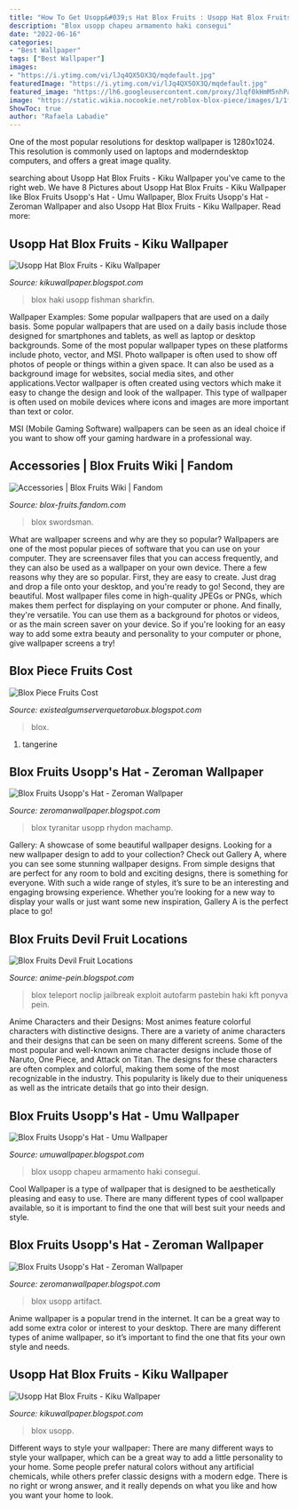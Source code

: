 ```yaml
---
title: "How To Get Usopp&#039;s Hat Blox Fruits : Usopp Hat Blox Fruits"
description: "Blox usopp chapeu armamento haki consegui"
date: "2022-06-16"
categories:
- "Best Wallpaper"
tags: ["Best Wallpaper"]
images:
- "https://i.ytimg.com/vi/lJq4QX5OX3Q/mqdefault.jpg"
featuredImage: "https://i.ytimg.com/vi/lJq4QX5OX3Q/mqdefault.jpg"
featured_image: "https://lh6.googleusercontent.com/proxy/Jlqf0kHmM5nhPatX7TsS6tDeNLE_fbvP1VT7cviRBIRR_J4b0oPCgLlYIhDMamz1tOOQGx6xsS9APL1Ak6U0iiLBqxxuUbyy=w1200-h630-pd"
image: "https://static.wikia.nocookie.net/roblox-blox-piece/images/1/1f/Sharkfin.png/revision/latest?cb=20191205211337"
ShowToc: true
author: "Rafaela Labadie"
---
```



One of the most popular resolutions for desktop wallpaper is 1280x1024. This resolution is commonly used on laptops and moderndesktop computers, and offers a great image quality.

	

		
searching about Usopp Hat Blox Fruits - Kiku Wallpaper you've came to the right web. We have 8 Pictures about Usopp Hat Blox Fruits - Kiku Wallpaper like Blox Fruits Usopp&#039;s Hat - Umu Wallpaper, Blox Fruits Usopp&#039;s Hat - Zeroman Wallpaper and also Usopp Hat Blox Fruits - Kiku Wallpaper. Read more:
		
    
## Usopp Hat Blox Fruits - Kiku Wallpaper

<img loading=lazy src="https://static.wikia.nocookie.net/roblox-blox-piece/images/1/1f/Sharkfin.png/revision/latest?cb=20191205211337" onerror="this.onerror=null;this.src='https://tse3.mm.bing.net/th?id=OIP.2LVzwxyvunjGzlLZNaQPVQAAAA&amp;pid=15.1';" alt="Usopp Hat Blox Fruits - Kiku Wallpaper">

_Source: kikuwallpaper.blogspot.com_

>blox haki usopp fishman sharkfin. 

	

Wallpaper Examples: Some popular wallpapers that are used on a daily basis.
Some popular wallpapers that are used on a daily basis include those designed for smartphones and tablets, as well as laptop or desktop backgrounds. Some of the most popular wallpaper types on these platforms include photo, vector, and MSI. 
Photo wallpaper is often used to show off photos of people or things within a given space. It can also be used as a background image for websites, social media sites, and other applications.Vector wallpaper is often created using vectors which make it easy to change the design and look of the wallpaper. This type of wallpaper is often used on mobile devices where icons and images are more important than text or color. 

MSI (Mobile Gaming Software) wallpapers can be seen as an ideal choice if you want to show off your gaming hardware in a professional way.

    
## Accessories | Blox Fruits Wiki | Fandom

<img loading=lazy src="https://static.wikia.nocookie.net/roblox-blox-piece/images/9/92/Swordsman&#039;s_Hat.png/revision/latest/scale-to-width-down/220?cb=20200726082100" onerror="this.onerror=null;this.src='https://tse1.mm.bing.net/th?id=OIP.aFk64W5ji_pGlFCRBOgfwgAAAA&amp;pid=15.1';" alt="Accessories | Blox Fruits Wiki | Fandom">

_Source: blox-fruits.fandom.com_

>blox swordsman. 

	

What are wallpaper screens and why are they so popular?
Wallpapers are one of the most popular pieces of software that you can use on your computer. They are screensaver files that you can access frequently, and they can also be used as a wallpaper on your own device. There a few reasons why they are so popular. First, they are easy to create. Just drag and drop a file onto your desktop, and you're ready to go! Second, they are beautiful. Most wallpaper files come in high-quality JPEGs or PNGs, which makes them perfect for displaying on your computer or phone. And finally, they're versatile. You can use them as a background for photos or videos, or as the main screen saver on your device. So if you're looking for an easy way to add some extra beauty and personality to your computer or phone, give wallpaper screens a try!

    
## Blox Piece Fruits Cost

<img loading=lazy src="https://lh6.googleusercontent.com/proxy/Jlqf0kHmM5nhPatX7TsS6tDeNLE_fbvP1VT7cviRBIRR_J4b0oPCgLlYIhDMamz1tOOQGx6xsS9APL1Ak6U0iiLBqxxuUbyy=w1200-h630-pd" onerror="this.onerror=null;this.src='https://tse2.mm.bing.net/th?id=OIP.mxm4AOa1RIkX4n2AAC6KFwHaD4&amp;pid=15.1';" alt="Blox Piece Fruits Cost">

_Source: existealgumserverquetarobux.blogspot.com_

>blox. 

	

1. tangerine 

    
## Blox Fruits Usopp&#039;s Hat - Zeroman Wallpaper

<img loading=lazy src="https://i.ebayimg.com/thumbs/images/g/LCEAAOSwcttcIkn-/s-l200.jpg" onerror="this.onerror=null;this.src='https://tse3.mm.bing.net/th?id=OIP.CMj7Zz4XEdXsxRey4-VHlAAAAA&amp;pid=15.1';" alt="Blox Fruits Usopp&#039;s Hat - Zeroman Wallpaper">

_Source: zeromanwallpaper.blogspot.com_

>blox tyranitar usopp rhydon machamp. 

	

Gallery: A showcase of some beautiful wallpaper designs.
Looking for a new wallpaper design to add to your collection? Check out Gallery A, where you can see some stunning wallpaper designs. From simple designs that are perfect for any room to bold and exciting designs, there is something for everyone. With such a wide range of styles, it’s sure to be an interesting and engaging browsing experience. Whether you’re looking for a new way to display your walls or just want some new inspiration, Gallery A is the perfect place to go!





	
	
    
## Blox Fruits Devil Fruit Locations

<img loading=lazy src="https://i.ytimg.com/vi/NxmMmev8Uds/maxresdefault.jpg" onerror="this.onerror=null;this.src='https://tse2.mm.bing.net/th?id=OIP.q7qQ3FCZMlDeyznO2RgbVAHaEK&amp;pid=15.1';" alt="Blox Fruits Devil Fruit Locations">

_Source: anime-pein.blogspot.com_

>blox teleport noclip jailbreak exploit autofarm pastebin haki kft ponyva pein. 

	

Anime Characters and their Designs: Most animes feature colorful characters with distinctive designs.
There are a variety of anime characters and their designs that can be seen on many different screens. Some of the most popular and well-known anime character designs include those of Naruto, One Piece, and Attack on Titan. The designs for these characters are often complex and colorful, making them some of the most recognizable in the industry. This popularity is likely due to their uniqueness as well as the intricate details that go into their design.

    
## Blox Fruits Usopp&#039;s Hat - Umu Wallpaper

<img loading=lazy src="https://i.ytimg.com/vi/MwXmpNjLcJc/maxresdefault.jpg" onerror="this.onerror=null;this.src='https://tse4.mm.bing.net/th?id=OIP.XvixpJrlVd-aamYTFUGvNgHaEK&amp;pid=15.1';" alt="Blox Fruits Usopp&#039;s Hat - Umu Wallpaper">

_Source: umuwallpaper.blogspot.com_

>blox usopp chapeu armamento haki consegui. 

	

Cool Wallpaper is a type of wallpaper that is designed to be aesthetically pleasing and easy to use. There are many different types of cool wallpaper available, so it is important to find the one that will best suit your needs and style.

    
## Blox Fruits Usopp&#039;s Hat - Zeroman Wallpaper

<img loading=lazy src="https://i.ytimg.com/vi/lJq4QX5OX3Q/mqdefault.jpg" onerror="this.onerror=null;this.src='https://tse4.mm.bing.net/th?id=OIP.JjeLANarCrnjKBgUdneEHAAAAA&amp;pid=15.1';" alt="Blox Fruits Usopp&#039;s Hat - Zeroman Wallpaper">

_Source: zeromanwallpaper.blogspot.com_

>blox usopp artifact. 

	

Anime wallpaper is a popular trend in the internet. It can be a great way to add some extra color or interest to your desktop. There are many different types of anime wallpaper, so it’s important to find the one that fits your own style and needs.

    
## Usopp Hat Blox Fruits - Kiku Wallpaper

<img loading=lazy src="https://static.wikia.nocookie.net/roblox-blox-piece/images/7/75/Swan_Glasses.png/revision/latest?cb=20200726145532" onerror="this.onerror=null;this.src='https://tse4.mm.bing.net/th?id=OIP.ywqwP4MX0I8q56qMbLoFDQHaEz&amp;pid=15.1';" alt="Usopp Hat Blox Fruits - Kiku Wallpaper">

_Source: kikuwallpaper.blogspot.com_

>blox usopp. 

	

Different ways to style your wallpaper:
There are many different ways to style your wallpaper, which can be a great way to add a little personality to your home. Some people prefer natural colors without any artificial chemicals, while others prefer classic designs with a modern edge. There is no right or wrong answer, and it really depends on what you like and how you want your home to look.

